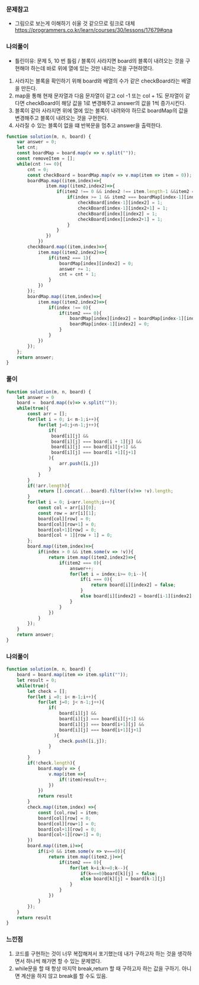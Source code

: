 ### 문제참고 
- 그림으로 보는게 이해하기 쉬울 것 같으므로 링크로 대체
<a href="https://programmers.co.kr/learn/courses/30/lessons/17679#qna">https://programmers.co.kr/learn/courses/30/lessons/17679#qna</a>

### 나의풀이 
* 틀린이유: 문제 5, 10 번 틀림 / 블록이 사라지면 board의 블록이 내려오는 것을 구현해야 하는데 바로 위에 열에 있는 것만 내리는 것을 구현하였다.
1. 사라지는 블록을 확인하기 위해 board와 배열의 수가 같은 checkBoard라는 배열을 만든다.
2. map을 통해 현재 문자열과 다음 문자열이 같고 col -1 또는 col + 1도 문자열이 같다면 checkBoard이 해당 값을 1로 변경해주고 answer의 값을 1씩 증가시킨다.
3. 블록이 같아 사라지면 위에 열에 있는 블록이 내려와야 하므로 boardMap의 값을 변경해주고 블록이 내려오는 것을 구현한다.
4. 사라질 수 있는 블록이 없을 떄 반복문을 멈추고 answer을 출력한다.
```jsx
function solution(m, n, board) {
    var answer = 0;
    let cnt;
    const boardMap = board.map(v => v.split(""));
    const removeItem = [];
    while(cnt !== 0){
        cnt = 0;
        const checkBoard = boardMap.map(v => v.map(item => item = 0));
        boardMap.map((item,index)=>{
               item.map((item2,index2)=>{
                   if(item2 !== 0 && index2 !== item.length-1 &&item2 === item[index2+1]){
                       if(index >= 1 && item2 === boardMap[index-1][index2] && item2===boardMap[index-1][index2+1]){
                           checkBoard[index-1][index2] = 1;
                           checkBoard[index-1][index2+1] = 1;
                           checkBoard[index][index2] = 1;
                           checkBoard[index][index2+1] = 1;
                       }
                   }
               })
            })
        checkBoard.map((item,index)=>{
            item.map((item2,index2)=>{
                if(item2 === 1){
                    boardMap[index][index2] = 0;
                    answer += 1;
                    cnt = cnt + 1;
                }
            })
        });
        boardMap.map((item,index)=>{
            item.map((item2,index2)=>{
                if(index !== 0){
                    if(item2 === 0){
                        boardMap[index][index2] = boardMap[index-1][index2];
                        boardMap[index-1][index2] = 0;
                    }
                }
            })
        });
    };
    return answer;
}
```
### 풀이
```jsx
function solution(m, n, board) {
    let answer = 0
    board =  board.map((v)=> v.split(""));
    while(true){
        const arr = [];
        for(let i = 0; i< m-1;i++){
            for(let j=0;j<n-1;j++){
                if(
                 board[i][j] && 
                 board[i][j] === board[i + 1][j] &&
                 board[i][j] === board[i][j+1] &&
                 board[i][j] === board[i +1][j+1]
                ){
                    arr.push([i,j])
                }
            }
        }
        if(!arr.length){
            return [].concat(...board).filter((v)=> !v).length;
        }
        for(let i = 0; i<arr.length;i++){
            const col = arr[i][0];
            const row = arr[i][1];
            board[col][row] = 0;
            board[col][row+1] = 0;
            board[col+1][row] = 0;
            board[col + 1][row + 1] = 0;
        };
        board.map((item,index)=>{
            if(index > 0 && item.some(v => !v)){
                return item.map((item2,index2)=>{
                    if(item2 === 0){
                        answer++;
                        for(let i = index;i>= 0;i--){
                            if(i === 0){
                                return board[i][index2] = false;
                            }
                            else board[i][index2] = board[i-1][index2]
                        }
                    }
                })
            }
        });
    }  
    return answer;
}
```

### 나의풀이
```jsx
function solution(m, n, board) {
    board = board.map(item => item.split(""));
    let result = 0;
    while(true){
        let check = [];
        for(let i =0; i< m-1;i++){
            for(let j=0; j< n-1;j++){
                if(
                    board[i][j] &&
                    board[i][j] === board[i][j+1] && 
                    board[i][j] === board[i+1][j] &&
                    board[i][j] === board[i+1][j+1]
                  ){
                    check.push([i,j]);
                }
            }
        }
        if(!check.length){
            board.map(v => {
                v.map(item =>{
                    if(!item)result++;
                })
            })
            return result          
        }
        check.map((item,index) =>{
            const [col,row] = item;
            board[col][row] = 0;
            board[col][row+1] = 0;
            board[col+1][row] = 0;
            board[col+1][row+1] = 0;
        })
        board.map((item,i)=>{
            if(i>0 && item.some(v => v===0)){
                return item.map((item2,j)=>{
                    if(item2 === 0){
                        for(let k=i;k>=0;k--){
                            if(k===0)board[k][j] = false;
                            else board[k][j] = board[k-1][j]
                        }
                    }
                })
            }
        });
    }
    return result
}
```

### 느낀점 
1. 코드를 구현하는 것이 너무 복잡해져서 포기했는데 내가 구하고자 하는 것을 생각하면서 하나씩 해가면 할 수 있는 문제였다.
2. while문을 할 때 항상 마지막 break,return 할 때 구하고자 하는 값을 구하기. 아니면 계산을 하지 않고 break를 할 수도 있음. 
